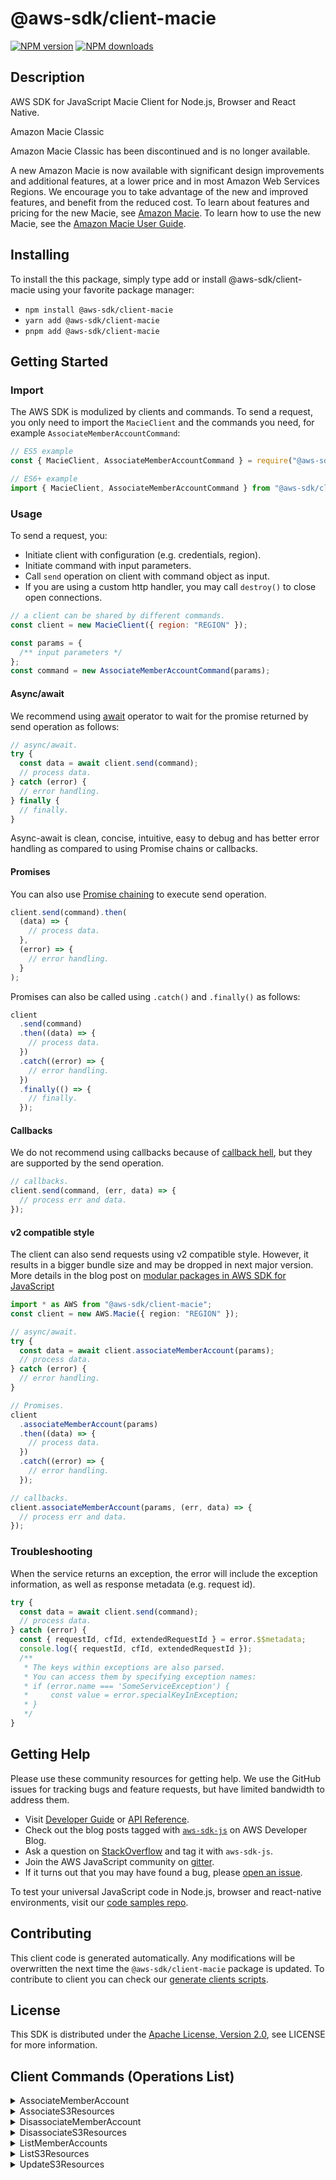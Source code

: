 <!-- generated file, do not edit directly -->

# @aws-sdk/client-macie

[![NPM version](https://img.shields.io/npm/v/@aws-sdk/client-macie/latest.svg)](https://www.npmjs.com/package/@aws-sdk/client-macie)
[![NPM downloads](https://img.shields.io/npm/dm/@aws-sdk/client-macie.svg)](https://www.npmjs.com/package/@aws-sdk/client-macie)

## Description

AWS SDK for JavaScript Macie Client for Node.js, Browser and React Native.

<fullname>Amazon Macie Classic</fullname>

<p>Amazon Macie Classic has been discontinued and is no longer available.</p>

<p>A new Amazon Macie is now available with significant design improvements and additional
features, at a lower price and in most Amazon Web Services Regions. We encourage you to take advantage of the
new and improved features, and benefit from the reduced cost. To learn about features and pricing for the new Macie, see <a href="http://aws.amazon.com/macie/">Amazon Macie</a>. To learn how to use the new Macie, see the <a href="https://docs.aws.amazon.com/macie/latest/user/what-is-macie.html">Amazon Macie User
Guide</a>.</p>

## Installing

To install the this package, simply type add or install @aws-sdk/client-macie
using your favorite package manager:

- `npm install @aws-sdk/client-macie`
- `yarn add @aws-sdk/client-macie`
- `pnpm add @aws-sdk/client-macie`

## Getting Started

### Import

The AWS SDK is modulized by clients and commands.
To send a request, you only need to import the `MacieClient` and
the commands you need, for example `AssociateMemberAccountCommand`:

```js
// ES5 example
const { MacieClient, AssociateMemberAccountCommand } = require("@aws-sdk/client-macie");
```

```ts
// ES6+ example
import { MacieClient, AssociateMemberAccountCommand } from "@aws-sdk/client-macie";
```

### Usage

To send a request, you:

- Initiate client with configuration (e.g. credentials, region).
- Initiate command with input parameters.
- Call `send` operation on client with command object as input.
- If you are using a custom http handler, you may call `destroy()` to close open connections.

```js
// a client can be shared by different commands.
const client = new MacieClient({ region: "REGION" });

const params = {
  /** input parameters */
};
const command = new AssociateMemberAccountCommand(params);
```

#### Async/await

We recommend using [await](https://developer.mozilla.org/en-US/docs/Web/JavaScript/Reference/Operators/await)
operator to wait for the promise returned by send operation as follows:

```js
// async/await.
try {
  const data = await client.send(command);
  // process data.
} catch (error) {
  // error handling.
} finally {
  // finally.
}
```

Async-await is clean, concise, intuitive, easy to debug and has better error handling
as compared to using Promise chains or callbacks.

#### Promises

You can also use [Promise chaining](https://developer.mozilla.org/en-US/docs/Web/JavaScript/Guide/Using_promises#chaining)
to execute send operation.

```js
client.send(command).then(
  (data) => {
    // process data.
  },
  (error) => {
    // error handling.
  }
);
```

Promises can also be called using `.catch()` and `.finally()` as follows:

```js
client
  .send(command)
  .then((data) => {
    // process data.
  })
  .catch((error) => {
    // error handling.
  })
  .finally(() => {
    // finally.
  });
```

#### Callbacks

We do not recommend using callbacks because of [callback hell](http://callbackhell.com/),
but they are supported by the send operation.

```js
// callbacks.
client.send(command, (err, data) => {
  // process err and data.
});
```

#### v2 compatible style

The client can also send requests using v2 compatible style.
However, it results in a bigger bundle size and may be dropped in next major version. More details in the blog post
on [modular packages in AWS SDK for JavaScript](https://aws.amazon.com/blogs/developer/modular-packages-in-aws-sdk-for-javascript/)

```ts
import * as AWS from "@aws-sdk/client-macie";
const client = new AWS.Macie({ region: "REGION" });

// async/await.
try {
  const data = await client.associateMemberAccount(params);
  // process data.
} catch (error) {
  // error handling.
}

// Promises.
client
  .associateMemberAccount(params)
  .then((data) => {
    // process data.
  })
  .catch((error) => {
    // error handling.
  });

// callbacks.
client.associateMemberAccount(params, (err, data) => {
  // process err and data.
});
```

### Troubleshooting

When the service returns an exception, the error will include the exception information,
as well as response metadata (e.g. request id).

```js
try {
  const data = await client.send(command);
  // process data.
} catch (error) {
  const { requestId, cfId, extendedRequestId } = error.$$metadata;
  console.log({ requestId, cfId, extendedRequestId });
  /**
   * The keys within exceptions are also parsed.
   * You can access them by specifying exception names:
   * if (error.name === 'SomeServiceException') {
   *     const value = error.specialKeyInException;
   * }
   */
}
```

## Getting Help

Please use these community resources for getting help.
We use the GitHub issues for tracking bugs and feature requests, but have limited bandwidth to address them.

- Visit [Developer Guide](https://docs.aws.amazon.com/sdk-for-javascript/v3/developer-guide/welcome.html)
  or [API Reference](https://docs.aws.amazon.com/AWSJavaScriptSDK/v3/latest/index.html).
- Check out the blog posts tagged with [`aws-sdk-js`](https://aws.amazon.com/blogs/developer/tag/aws-sdk-js/)
  on AWS Developer Blog.
- Ask a question on [StackOverflow](https://stackoverflow.com/questions/tagged/aws-sdk-js) and tag it with `aws-sdk-js`.
- Join the AWS JavaScript community on [gitter](https://gitter.im/aws/aws-sdk-js-v3).
- If it turns out that you may have found a bug, please [open an issue](https://github.com/aws/aws-sdk-js-v3/issues/new/choose).

To test your universal JavaScript code in Node.js, browser and react-native environments,
visit our [code samples repo](https://github.com/aws-samples/aws-sdk-js-tests).

## Contributing

This client code is generated automatically. Any modifications will be overwritten the next time the `@aws-sdk/client-macie` package is updated.
To contribute to client you can check our [generate clients scripts](https://github.com/aws/aws-sdk-js-v3/tree/main/scripts/generate-clients).

## License

This SDK is distributed under the
[Apache License, Version 2.0](http://www.apache.org/licenses/LICENSE-2.0),
see LICENSE for more information.

## Client Commands (Operations List)

<details>
<summary>
AssociateMemberAccount
</summary>

[Command API Reference](https://docs.aws.amazon.com/AWSJavaScriptSDK/v3/latest/clients/client-macie/classes/associatememberaccountcommand.html) / [Input](https://docs.aws.amazon.com/AWSJavaScriptSDK/v3/latest/clients/client-macie/interfaces/associatememberaccountcommandinput.html) / [Output](https://docs.aws.amazon.com/AWSJavaScriptSDK/v3/latest/clients/client-macie/interfaces/associatememberaccountcommandoutput.html)

</details>
<details>
<summary>
AssociateS3Resources
</summary>

[Command API Reference](https://docs.aws.amazon.com/AWSJavaScriptSDK/v3/latest/clients/client-macie/classes/associates3resourcescommand.html) / [Input](https://docs.aws.amazon.com/AWSJavaScriptSDK/v3/latest/clients/client-macie/interfaces/associates3resourcescommandinput.html) / [Output](https://docs.aws.amazon.com/AWSJavaScriptSDK/v3/latest/clients/client-macie/interfaces/associates3resourcescommandoutput.html)

</details>
<details>
<summary>
DisassociateMemberAccount
</summary>

[Command API Reference](https://docs.aws.amazon.com/AWSJavaScriptSDK/v3/latest/clients/client-macie/classes/disassociatememberaccountcommand.html) / [Input](https://docs.aws.amazon.com/AWSJavaScriptSDK/v3/latest/clients/client-macie/interfaces/disassociatememberaccountcommandinput.html) / [Output](https://docs.aws.amazon.com/AWSJavaScriptSDK/v3/latest/clients/client-macie/interfaces/disassociatememberaccountcommandoutput.html)

</details>
<details>
<summary>
DisassociateS3Resources
</summary>

[Command API Reference](https://docs.aws.amazon.com/AWSJavaScriptSDK/v3/latest/clients/client-macie/classes/disassociates3resourcescommand.html) / [Input](https://docs.aws.amazon.com/AWSJavaScriptSDK/v3/latest/clients/client-macie/interfaces/disassociates3resourcescommandinput.html) / [Output](https://docs.aws.amazon.com/AWSJavaScriptSDK/v3/latest/clients/client-macie/interfaces/disassociates3resourcescommandoutput.html)

</details>
<details>
<summary>
ListMemberAccounts
</summary>

[Command API Reference](https://docs.aws.amazon.com/AWSJavaScriptSDK/v3/latest/clients/client-macie/classes/listmemberaccountscommand.html) / [Input](https://docs.aws.amazon.com/AWSJavaScriptSDK/v3/latest/clients/client-macie/interfaces/listmemberaccountscommandinput.html) / [Output](https://docs.aws.amazon.com/AWSJavaScriptSDK/v3/latest/clients/client-macie/interfaces/listmemberaccountscommandoutput.html)

</details>
<details>
<summary>
ListS3Resources
</summary>

[Command API Reference](https://docs.aws.amazon.com/AWSJavaScriptSDK/v3/latest/clients/client-macie/classes/lists3resourcescommand.html) / [Input](https://docs.aws.amazon.com/AWSJavaScriptSDK/v3/latest/clients/client-macie/interfaces/lists3resourcescommandinput.html) / [Output](https://docs.aws.amazon.com/AWSJavaScriptSDK/v3/latest/clients/client-macie/interfaces/lists3resourcescommandoutput.html)

</details>
<details>
<summary>
UpdateS3Resources
</summary>

[Command API Reference](https://docs.aws.amazon.com/AWSJavaScriptSDK/v3/latest/clients/client-macie/classes/updates3resourcescommand.html) / [Input](https://docs.aws.amazon.com/AWSJavaScriptSDK/v3/latest/clients/client-macie/interfaces/updates3resourcescommandinput.html) / [Output](https://docs.aws.amazon.com/AWSJavaScriptSDK/v3/latest/clients/client-macie/interfaces/updates3resourcescommandoutput.html)

</details>
